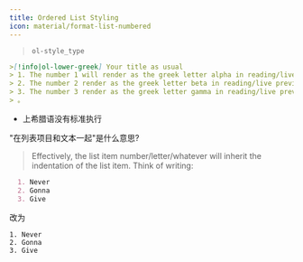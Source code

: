 ```yaml
---
title: Ordered List Styling
icon: material/format-list-numbered
---
```

> `ol-style_type`

```md
>[!info|ol-lower-greek] Your title as usual
> 1. The number 1 will render as the greek letter alpha in reading/live preview
> 2. The number 2 render as the greek letter beta in reading/live preview
> 3. The number 3 render as the greek letter gamma in reading/live preview
> 。
```

 
-  上希腊语没有标准执行

"在列表项目和文本一起"是什么意思?
> Effectively, the list item number/letter/whatever will inherit the indentation of the list item. Think of writing:
```md
  1. Never
  2. Gonna
  3. Give
```

改为
```
1. Never
2. Gonna
3. Give
```